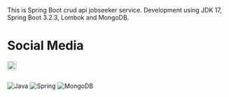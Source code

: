 This is Spring Boot crud api jobseeker service. Development using JDK 17, Spring Boot 3.2.3, Lombok and MongoDB.

<h1>Social Media</h1>
<a href="https://www.linkedin.com/in/dhimas-panji-b04471155/" target="_blank">
  <img align="left" src="https://raw.githubusercontent.com/yushi1007/yushi1007/main/images/linkedin.svg" alt="Dhimas Panji | LinkedIn" width="21px"/>
</a>

</br></br>

![Java](https://img.shields.io/badge/java-%23ED8B00.svg?style=for-the-badge&logo=openjdk&logoColor=white)
![Spring](https://img.shields.io/badge/spring-%236DB33F.svg?style=for-the-badge&logo=spring&logoColor=white)
![MongoDB](https://img.shields.io/badge/MongoDB-%234ea94b.svg?style=for-the-badge&logo=mongodb&logoColor=white)
